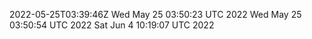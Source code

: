 2022-05-25T03:39:46Z
Wed May 25 03:50:23 UTC 2022
Wed May 25 03:50:54 UTC 2022
Sat Jun  4 10:19:07 UTC 2022
